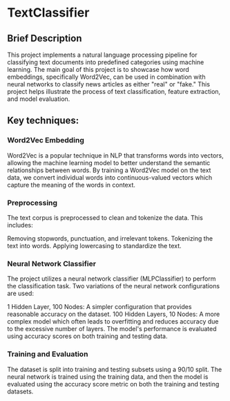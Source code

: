 # TextClassifier

## Brief Description
This project implements a natural language processing pipeline for classifying text documents into predefined categories using machine learning. The main goal of this project is to showcase how word embeddings, specifically Word2Vec, can be used in combination with neural networks to classify news articles as either "real" or "fake." This project helps illustrate the process of text classification, feature extraction, and model evaluation.

## Key techniques: 

### Word2Vec Embedding
Word2Vec is a popular technique in NLP that transforms words into vectors, allowing the machine learning model to better understand the semantic relationships between words. By training a Word2Vec model on the text data, we convert individual words into continuous-valued vectors which capture the meaning of the words in context.

### Preprocessing
The text corpus is preprocessed to clean and tokenize the data. This includes:

  Removing stopwords, punctuation, and irrelevant tokens.
  Tokenizing the text into words.
  Applying lowercasing to standardize the text.
  
### Neural Network Classifier
The project utilizes a neural network classifier (MLPClassifier) to perform the classification task. Two variations of the neural network configurations are used:

  1 Hidden Layer, 100 Nodes: A simpler configuration that provides reasonable accuracy on the dataset.
  100 Hidden Layers, 10 Nodes: A more complex model which often leads to overfitting and reduces accuracy due to the excessive number of layers.
  The model's performance is evaluated using accuracy scores on both training and testing data.

### Training and Evaluation
  The dataset is split into training and testing subsets using a 90/10 split. The neural network is trained using the training data, and then the model is evaluated using the accuracy score metric    on both the training and testing datasets.
